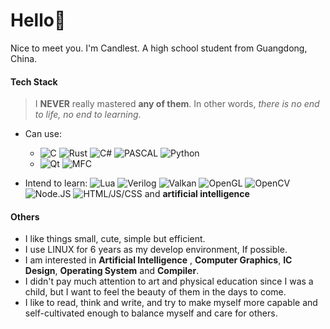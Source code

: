 # Hello👋

Nice to meet you. I'm Candlest. A high school student from Guangdong, China.

#### Tech Stack

>  I **NEVER** really mastered **any of them**. In other words, *there is no end to life, no end to learning*.

- Can use: 
  - ![C](https://img.shields.io/badge/-Rust-critical) ![Rust](https://img.shields.io/badge/-C/C++-green) ![C#](https://img.shields.io/badge/-C%23-green) ![PASCAL](https://img.shields.io/badge/-PASCAL-blue) ![Python](https://img.shields.io/badge/-Python-blue)
  - ![Qt](https://img.shields.io/badge/-Qt-brightgreen) ![MFC](https://img.shields.io/badge/-MFC-black)

- Intend to learn:  ![Lua](https://img.shields.io/badge/-Lua-green) ![Verilog](https://img.shields.io/badge/-Verilog-important) ![Valkan](https://img.shields.io/badge/-Valkan-red) ![OpenGL](https://img.shields.io/badge/-OpenGL-9cf) ![OpenCV](https://img.shields.io/badge/-OpenCV-lightgrey) ![Node.JS](https://img.shields.io/badge/-Node%2EJS-brightgreen) ![HTML/JS/CSS](https://img.shields.io/badge/-HTML%2FJS%2FCSS-brightgreen)  and **artificial intelligence**

#### Others

- I like things small, cute, simple but efficient.
- I use LINUX for 6 years as my develop environment, If possible.
- I am interested in **Artificial Intelligence** , **Computer Graphics**, **IC Design**, **Operating System** and **Compiler**.
- I didn't pay much attention to art and physical education since I was a child, but I want to feel the beauty of them in the days to come.
- I like to read, think and write, and try to make myself more capable and self-cultivated enough to balance myself and care for others.
